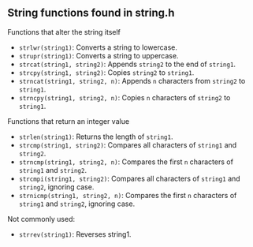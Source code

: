## String functions found in string.h

Functions that alter the string itself
- `strlwr(string1)`: Converts a string to lowercase.
- `strupr(string1)`: Converts a string to uppercase.
- `strcat(string1, string2)`: Appends `string2` to the end of `string1`.
- `strcpy(string1, string2)`: Copies `string2` to `string1`.
- `strncat(string1, string2, n)`: Appends `n` characters from `string2` to `string1`.
- `strncpy(string1, string2, n)`: Copies `n` characters of `string2` to `string1`.

Functions that return an integer value 
- `strlen(string1)`: Returns the length of `string1`.
- `strcmp(string1, string2)`: Compares all characters of `string1` and `string2`.
- `strncmp(string1, string2, n)`: Compares the first `n` characters of `string1` and `string2`.
- `strcmpi(string1, string2)`: Compares all characters of `string1` and `string2`, ignoring case.
- `strnicmp(string1, string2, n)`: Compares the first `n` characters of `string1` and `string2`, ignoring case.

Not commonly used: 
- `strrev(string1)`: Reverses string1.